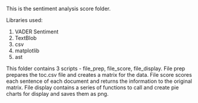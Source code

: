 This is the sentiment analysis score folder.

Libraries used:
1. VADER Sentiment
2. TextBlob
3. csv
4. matplotlib
5. ast

This folder contains 3 scripts - file_prep, file_score, file_display.
File prep prepares the toc.csv file and creates a matrix for the data.
File score scores each sentence of each document and returns the information to the original matrix.
File display contains a series of functions to call and create pie charts for display and saves them as png.
